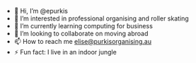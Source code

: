 - 👋 Hi, I’m @epurkis
- 👀 I’m interested in professional organising and roller skating
- 🌱 I’m currently learning computing for business
- 💞️ I’m looking to collaborate on moving abroad
- 📫 How to reach me elise@purkisorganising.au
- ⚡ Fun fact: I live in an indoor jungle

<!---
epurkis/epurkis is a ✨ special ✨ repository because its `README.md` (this file) appears on your GitHub profile.
You can click the Preview link to take a look at your changes.
--->
